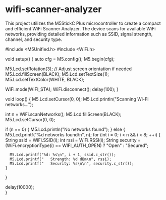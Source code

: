 # wifi-scanner-analyzer

This project utilizes the M5StickC Plus microcontroller to create a compact and efficient WiFi Scanner Analyzer. The device scans for available WiFi networks, providing detailed information such as SSID, signal strength, channel, and security type.

#include <M5Unified.h>
#include <WiFi.h>

void setup() {
  auto cfg = M5.config();
  M5.begin(cfg);

  M5.Lcd.setRotation(3);  // Adjust screen orientation if needed
  M5.Lcd.fillScreen(BLACK);
  M5.Lcd.setTextSize(1);
  M5.Lcd.setTextColor(WHITE, BLACK);

  WiFi.mode(WIFI_STA);
  WiFi.disconnect();
  delay(100);
}

void loop() {
  M5.Lcd.setCursor(0, 0);
  M5.Lcd.println("Scanning Wi-Fi networks...");
  
  int n = WiFi.scanNetworks();
  M5.Lcd.fillScreen(BLACK);
  M5.Lcd.setCursor(0, 0);
  
  if (n == 0) {
    M5.Lcd.println("No networks found");
  } else {
    M5.Lcd.printf("%d networks found\n", n);
    for (int i = 0; i < n && i < 8; ++i) {
      String ssid = WiFi.SSID(i);
      int rssi = WiFi.RSSI(i);
      String security = (WiFi.encryptionType(i) == WIFI_AUTH_OPEN) ? "Open" : "Secured";
      
      M5.Lcd.printf("%d: %s\n", i + 1, ssid.c_str());
      M5.Lcd.printf("   Strength: %d dBm\n", rssi);
      M5.Lcd.printf("   Security: %s\n\n", security.c_str());
    }
  }
  
  delay(10000);  
}








